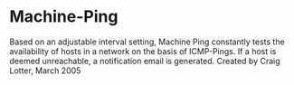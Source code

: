 Machine-Ping
============

Based on an adjustable interval setting, Machine Ping constantly tests the availability of hosts in a network on the basis of ICMP-Pings. If a host is deemed unreachable, a notification email is generated. Created by Craig Lotter, March 2005
